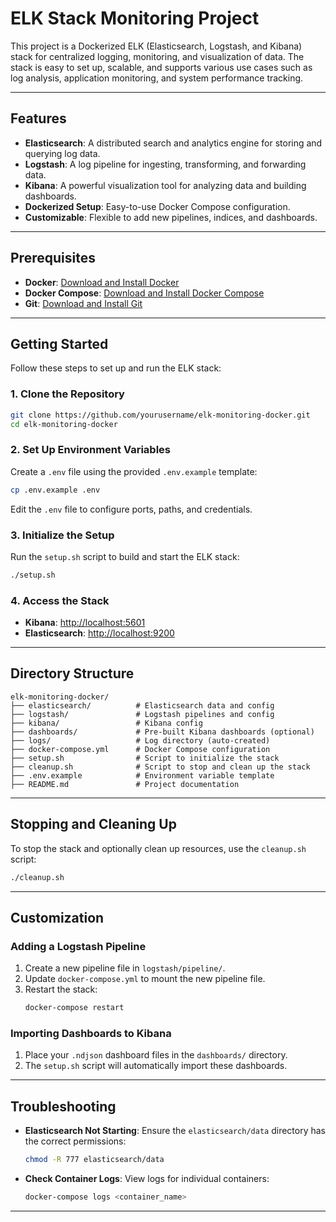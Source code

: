 # ELK Stack Monitoring Project

This project is a Dockerized ELK (Elasticsearch, Logstash, and Kibana) stack for centralized logging, monitoring, and visualization of data. The stack is easy to set up, scalable, and supports various use cases such as log analysis, application monitoring, and system performance tracking.

---

## Features

- **Elasticsearch**: A distributed search and analytics engine for storing and querying log data.
- **Logstash**: A log pipeline for ingesting, transforming, and forwarding data.
- **Kibana**: A powerful visualization tool for analyzing data and building dashboards.
- **Dockerized Setup**: Easy-to-use Docker Compose configuration.
- **Customizable**: Flexible to add new pipelines, indices, and dashboards.

---

## Prerequisites

- **Docker**: [Download and Install Docker](https://docs.docker.com/get-docker/)
- **Docker Compose**: [Download and Install Docker Compose](https://docs.docker.com/compose/install/)
- **Git**: [Download and Install Git](https://git-scm.com/)

---

## Getting Started

Follow these steps to set up and run the ELK stack:

### 1. Clone the Repository

```bash
git clone https://github.com/yourusername/elk-monitoring-docker.git
cd elk-monitoring-docker
```

### 2. Set Up Environment Variables

Create a `.env` file using the provided `.env.example` template:

```bash
cp .env.example .env
```

Edit the `.env` file to configure ports, paths, and credentials.

### 3. Initialize the Setup

Run the `setup.sh` script to build and start the ELK stack:

```bash
./setup.sh
```

### 4. Access the Stack

- **Kibana**: [http://localhost:5601](http://localhost:5601)
- **Elasticsearch**: [http://localhost:9200](http://localhost:9200)

---

## Directory Structure

```plaintext
elk-monitoring-docker/
├── elasticsearch/          # Elasticsearch data and config
├── logstash/               # Logstash pipelines and config
├── kibana/                 # Kibana config
├── dashboards/             # Pre-built Kibana dashboards (optional)
├── logs/                   # Log directory (auto-created)
├── docker-compose.yml      # Docker Compose configuration
├── setup.sh                # Script to initialize the stack
├── cleanup.sh              # Script to stop and clean up the stack
├── .env.example            # Environment variable template
├── README.md               # Project documentation
```

---

## Stopping and Cleaning Up

To stop the stack and optionally clean up resources, use the `cleanup.sh` script:

```bash
./cleanup.sh
```

---

## Customization

### Adding a Logstash Pipeline

1. Create a new pipeline file in `logstash/pipeline/`.
2. Update `docker-compose.yml` to mount the new pipeline file.
3. Restart the stack:
   ```bash
   docker-compose restart
   ```

### Importing Dashboards to Kibana

1. Place your `.ndjson` dashboard files in the `dashboards/` directory.
2. The `setup.sh` script will automatically import these dashboards.

---

## Troubleshooting

- **Elasticsearch Not Starting**: Ensure the `elasticsearch/data` directory has the correct permissions:
  ```bash
  chmod -R 777 elasticsearch/data
  ```
- **Check Container Logs**: View logs for individual containers:
  ```bash
  docker-compose logs <container_name>
  ```

---

